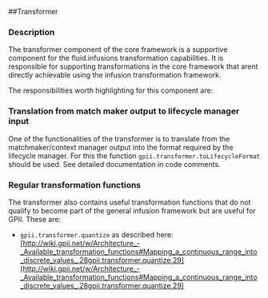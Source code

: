 ##Transformer

### Description
The transformer component of the core framework is a supportive component for the fluid.infusions transformation capabilities. It is responsible for supporting transformations in the core framework that arent directly achievable using the infusion transformation framework.

The responsibilities worth highlighting for this component are:

### Translation from match maker output to lifecycle manager input
One of the functionalities of the transformer is to translate from the matchmaker/context manager output into the format required by the lifecycle manager. For this the function `gpii.transformer.toLifecycleFormat` should be used. See detailed documentation in code comments.

### Regular transformation functions
The transformer also contains useful transformation functions that do not qualify to become part of the general infusion framework but are useful for GPII. These are:

* `gpii.transformer.quantize` as described here: [http://wiki.gpii.net/w/Architecture_-_Available_transformation_functions#Mapping_a_continuous_range_into_discrete_values_.28gpii.transformer.quantize.29](http://wiki.gpii.net/w/Architecture_-_Available_transformation_functions#Mapping_a_continuous_range_into_discrete_values_.28gpii.transformer.quantize.29)